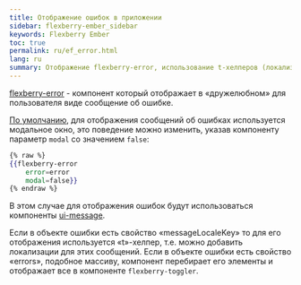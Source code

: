 ```yaml
---
title: Отображение ошибок в приложении
sidebar: flexberry-ember_sidebar
keywords: Flexberry Ember
toc: true
permalink: ru/ef_error.html
lang: ru
summary: Отображение flexberry-error, использование t-хелперов (локализации)
---
```


[flexberry-error](https://github.com/Flexberry/ember-flexberry/blob/master/addon/components/flexberry-error.js) - компонент который отображает в «дружелюбном» для пользователя виде сообщение об ошибке.

[По умолчанию](https://github.com/Flexberry/ember-flexberry/blob/master/addon/components/flexberry-error.js#L8), для отображения сообщений об ошибках используется модальное окно, это поведение можно изменить, указав компоненту параметр `modal` со значением `false`: 

```hbs
{% raw %}
{{flexberry-error
    error=error
    modal=false}}
{% endraw %}
```

В этом случае для отображения ошибок будут использоваться компоненты [ui-message](ef_ui-message.html).

Если в объекте ошибки есть свойство «messageLocaleKey» то для его отображения используется «t»-хелпер, т.е. можно добавить локализации для этих сообщений.
Если в объекте ошибки есть свойство «errors», подобное массиву, компонент перебирает его элементы и отображает все в компоненте `flexberry-toggler`.
